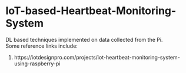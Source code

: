 # IoT-based-Heartbeat-Monitoring-System

DL based techniques implemented on data collected from the Pi.<br>
Some reference links include:<br>
<ol>
<li>https://iotdesignpro.com/projects/iot-heartbeat-monitoring-system-using-raspberry-pi</li>
</ol>
